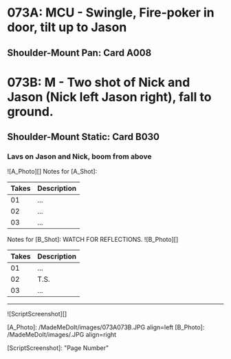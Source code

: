# 073A: MCU - Swingle, Fire-poker in door, tilt up to Jason
## Shoulder-Mount Pan: Card A008

# 073B: M - Two shot of Nick and Jason (Nick left Jason right), fall to ground.
## Shoulder-Mount Static: Card B030

### Lavs on Jason and Nick, boom from above

![A_Photo][]
Notes for [A_Shot]: 

| Takes | Description |
|:---|:----|
| 01 | ... |
| 02 | ... |
| 03 | ... |

Notes for [B_Shot]: WATCH FOR REFLECTIONS.
![B_Photo][]

| Takes | Description |
|:---|:----|
| 01 | ... |
| 02 | T.S. |
| 03 | ... |

----

![ScriptScreenshot][]


[A_Photo]:  /MadeMeDoIt/images/073A073B.JPG align=left
[B_Photo]:  /MadeMeDoIt/images/.JPG align=right

[ScriptScreenshot]: "Page Number"